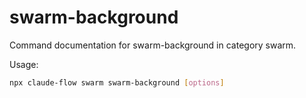 # swarm-background

Command documentation for swarm-background in category swarm.

Usage:

```bash
npx claude-flow swarm swarm-background [options]
```
